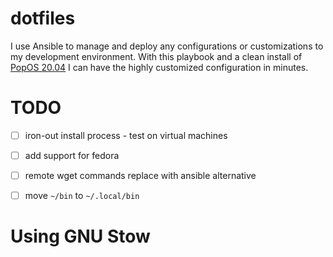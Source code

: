 # dotfiles

I use Ansible to manage and deploy any configurations or customizations to my development environment.
With this playbook and a clean install of [PopOS 20.04](https://pop.system76.com/) I can have the highly customized configuration in minutes.

# TODO
- [ ] iron-out install process - test on virtual machines
- [ ] add support for fedora
- [ ] remote wget commands replace with ansible alternative
- [ ] move `~/bin` to `~/.local/bin`


# Using GNU Stow 
